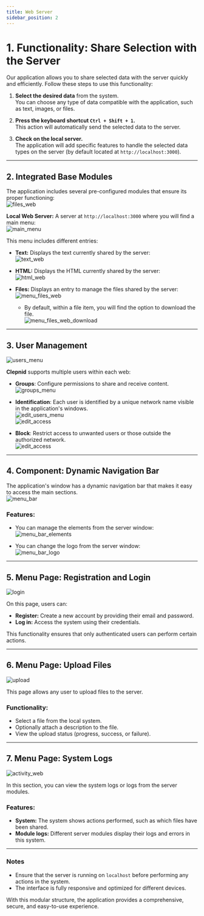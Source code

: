 ```yaml
---
title: Web Server  
sidebar_position: 2  
---
```


# 1. Functionality: Share Selection with the Server  

Our application allows you to share selected data with the server quickly and efficiently. Follow these steps to use this functionality:  

1. **Select the desired data** from the system.  
   You can choose any type of data compatible with the application, such as text, images, or files.  

2. **Press the keyboard shortcut `Ctrl + Shift + 1`.**  
   This action will automatically send the selected data to the server.  

3. **Check on the local server.**  
   The application will add specific features to handle the selected data types on the server (by default located at `http://localhost:3000`).  

---

## 2. Integrated Base Modules  

The application includes several pre-configured modules that ensure its proper functioning:  
![files_web](@site/static/img/captures_web/archivos_integrados.png)  

**Local Web Server:** A server at `http://localhost:3000` where you will find a main menu:  
![main_menu](@site/static/img/captures_web/menu_principal.png)

This menu includes different entries:  
- **Text:** Displays the text currently shared by the server:  
![text_web](@site/static/img/captures_web/texto_web.png)

- **HTML:** Displays the HTML currently shared by the server:  
![html_web](@site/static/img/captures_web/html_web.png)

- **Files:** Displays an entry to manage the files shared by the server:  
![menu_files_web](@site/static/img/captures_web/menu_files_web.png)

   - By default, within a file item, you will find the option to download the file.  
![menu_files_web_download](@site/static/img/captures_web/menu_files_web_download.png)

---

## 3. User Management  
![users_menu](@site/static/img/captures_local/window_users_menu.png)  

**Clepnid** supports multiple users within each web:  

- **Groups**: Configure permissions to share and receive content.  
![groups_menu](@site/static/img/captures_local/window_menu_groups.png)  

- **Identification**: Each user is identified by a unique network name visible in the application's windows.  
![edit_users_menu](@site/static/img/captures_local/window_menu_users.png)  
![edit_access](@site/static/img/captures_local/window_menu_users_edit.png)  

- **Block**: Restrict access to unwanted users or those outside the authorized network.  
![edit_access](@site/static/img/captures_local/window_menu_acess_edit.png)  

---

## 4. Component: Dynamic Navigation Bar  

The application's window has a dynamic navigation bar that makes it easy to access the main sections.  
![menu_bar](@site/static/img/captures_web/menu_bar.png)  

### Features:  
- You can manage the elements from the server window:  
![menu_bar_elements](@site/static/img/captures_local/window_menubar.png)  

- You can change the logo from the server window:  
![menu_bar_logo](@site/static/img/captures_local/window_menubar_logo.png)  

---

## 5. Menu Page: Registration and Login  
![login](@site/static/img/captures_web/login.png) 

On this page, users can:  
- **Register:** Create a new account by providing their email and password.  
- **Log in:** Access the system using their credentials.  

This functionality ensures that only authenticated users can perform certain actions.  

---

## 6. Menu Page: Upload Files  
![upload](@site/static/img/captures_web/upload_web.png)  

This page allows any user to upload files to the server.  
### Functionality:  
- Select a file from the local system.  
- Optionally attach a description to the file.  
- View the upload status (progress, success, or failure).  

---

## 7. Menu Page: System Logs  
![activity_web](@site/static/img/captures_web/actividad_web.png)  

In this section, you can view the system logs or logs from the server modules.  
### Features:  
- **System:** The system shows actions performed, such as which files have been shared.  
- **Module logs:** Different server modules display their logs and errors in this system.  

---

### Notes  

- Ensure that the server is running on `localhost` before performing any actions in the system.  
- The interface is fully responsive and optimized for different devices.  

With this modular structure, the application provides a comprehensive, secure, and easy-to-use experience.  
